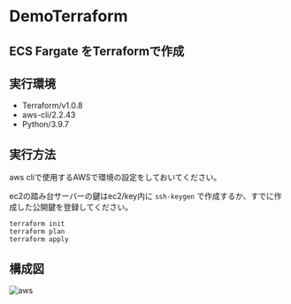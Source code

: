 # DemoTerraform

## ECS Fargate をTerraformで作成
## 実行環境
- Terraform/v1.0.8
- aws-cli/2.2.43 
- Python/3.9.7
## 実行方法
aws cliで使用するAWSで環境の設定をしておいてください。

ec2の踏み台サーバーの鍵はec2/key内に
```ssh-keygen```
で作成するか、すでに作成した公開鍵を登録してください。

```
terraform init
terraform plan
terraform apply
```
## 構成図
![aws](https://user-images.githubusercontent.com/5231283/138271185-55b28aef-f37d-4021-9f6b-00d2ca8ab2f8.png)
